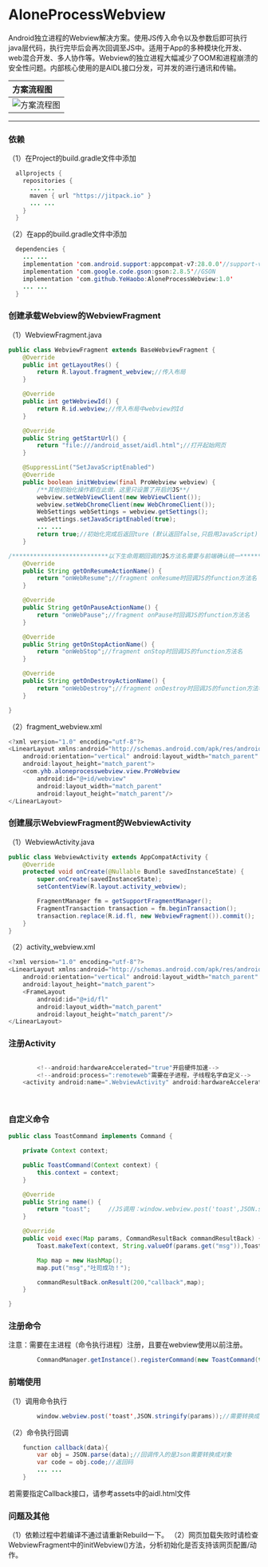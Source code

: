 # AloneProcessWebview

Android独立进程的Webview解决方案。使用JS传入命令以及参数后即可执行java层代码，执行完毕后会再次回调至JS中。适用于App的多种模块化开发、web混合开发、多人协作等。Webview的独立进程大幅减少了OOM和进程崩溃的安全性问题。内部核心使用的是AIDL接口分发，可并发的进行通讯和传输。	   

|方案流程图|
|:----|
|![](/IMG.png "方案流程图")|

***

### 依赖
（1）在Project的build.gradle文件中添加
```java
  allprojects {
    repositories {
      ... ...
      maven { url "https://jitpack.io" }
      ... ...
    }
  }
```
（2）在app的build.gradle文件中添加
```java
  dependencies {
    ... ...
    implementation 'com.android.support:appcompat-v7:28.0.0'//support-v7
    implementation 'com.google.code.gson:gson:2.8.5'//GSON
    implementation 'com.github.YeHaobo:AloneProcessWebview:1.0'
    ... ...
  }
```

### 创建承载Webview的WebviewFragment
（1）WebviewFragment.java
```java
public class WebviewFragment extends BaseWebviewFragment {
    @Override
    public int getLayoutRes() {
        return R.layout.fragment_webview;//传入布局
    }

    @Override
    public int getWebviewId() {
        return R.id.webview;//传入布局中webview的Id
    }

    @Override
    public String getStartUrl() {
        return "file:///android_asset/aidl.html";//打开起始网页
    }

    @SuppressLint("SetJavaScriptEnabled")
    @Override
    public boolean initWebview(final ProWebview webview) {
        /**其他初始化操作都在此做，这里只设置了开启的JS**/
        webview.setWebViewClient(new WebViewClient());
        webview.setWebChromeClient(new WebChromeClient());
        WebSettings webSettings = webview.getSettings();
        webSettings.setJavaScriptEnabled(true);
        ... ...
        return true;//初始化完成后返回ture (默认返回false,只启用JavaScript)
    }

/***************************以下生命周期回调的JS方法名需要与前端确认统一****************************************/
    @Override
    public String getOnResumeActionName() {
        return "onWebResume";//fragment onResume时回调JS的function方法名
    }

    @Override
    public String getOnPauseActionName() {
        return "onWebPause";//fragment onPause时回调JS的function方法名
    }

    @Override
    public String getOnStopActionName() {
        return "onWebStop";//fragment onStop时回调JS的function方法名
    }

    @Override
    public String getOnDestroyActionName() {
        return "onWebDestroy";//fragment onDestroy时回调JS的function方法名
    }

}
```
（2）fragment_webview.xml
```java
<?xml version="1.0" encoding="utf-8"?>
<LinearLayout xmlns:android="http://schemas.android.com/apk/res/android"
    android:orientation="vertical" android:layout_width="match_parent"
    android:layout_height="match_parent">
    <com.yhb.aloneprocesswebview.view.ProWebview
        android:id="@+id/webview"
        android:layout_width="match_parent"
        android:layout_height="match_parent"/>
</LinearLayout>
```

### 创建展示WebviewFragment的WebviewActivity
（1）WebviewActivity.java
```java
public class WebviewActivity extends AppCompatActivity {
    @Override
    protected void onCreate(@Nullable Bundle savedInstanceState) {
        super.onCreate(savedInstanceState);
        setContentView(R.layout.activity_webview);

        FragmentManager fm = getSupportFragmentManager();
        FragmentTransaction transaction = fm.beginTransaction();
        transaction.replace(R.id.fl, new WebviewFragment()).commit();
    }
}
```
（2）activity_webview.xml
```java
<?xml version="1.0" encoding="utf-8"?>
<LinearLayout xmlns:android="http://schemas.android.com/apk/res/android"
    android:orientation="vertical" android:layout_width="match_parent"
    android:layout_height="match_parent">
    <FrameLayout
        android:id="@+id/fl"
        android:layout_width="match_parent"
        android:layout_height="match_parent"/>
</LinearLayout>
```

### 注册Activity
```java

		<!--android:hardwareAccelerated="true"开启硬件加速-->
		<!--android:process=":remoteweb"需要在子进程，子线程名字自定义-->
   	<activity android:name=".WebviewActivity" android:hardwareAccelerated="true" android:process=":remoteweb"/>
   
   
```

### 自定义命令
```java
public class ToastCommand implements Command {

    private Context context;

    public ToastCommand(Context context) {
        this.context = context;
    }

    @Override
    public String name() {
        return "toast";     //JS调用：window.webview.post('toast',JSON.stringify(params));
    }

    @Override
    public void exec(Map params, CommandResultBack commandResultBack) {
        Toast.makeText(context, String.valueOf(params.get("msg")),Toast.LENGTH_SHORT ).show();

        Map map = new HashMap();
        map.put("msg","吐司成功！");

        commandResultBack.onResult(200,"callback",map);
    }

}
```

### 注册命令
注意：需要在主进程（命令执行进程）注册，且要在webview使用以前注册。
```java   
        CommandManager.getInstance().registerCommand(new ToastCommand(this));	
```

### 前端使用
（1）调用命令执行
```java  
        window.webview.post('toast',JSON.stringify(params));//需要转换成字符串传输	
```
（2）命令执行回调
```java    
    function callback(data){
        var obj = JSON.parse(data);//回调传入的是Json需要转换成对象
		var code = obj.code;//返回码
		... ...
    }		
```
若需要指定Callback接口，请参考assets中的aidl.html文件

### 问题及其他

（1）依赖过程中若编译不通过请重新Rebuild一下。	
（2）网页加载失败时请检查WebviewFragment中的initWebview()方法，分析初始化是否支持该网页配置/动作。	

